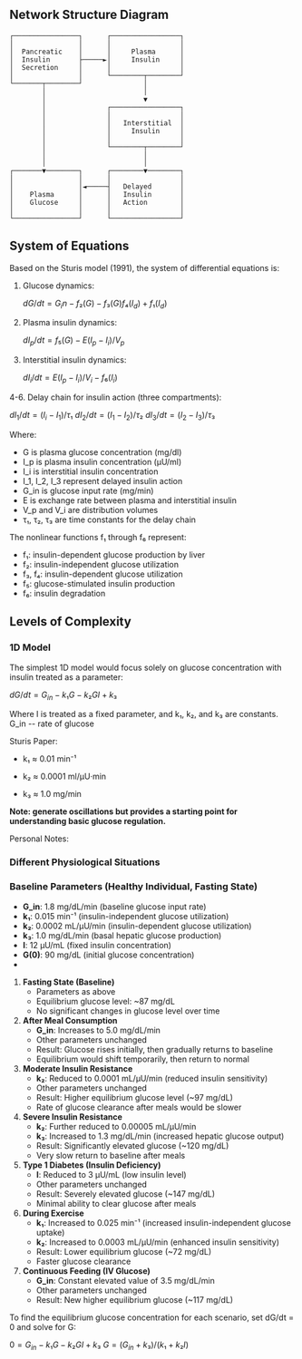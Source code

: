 ## Network Structure Diagram

```
┌────────────────┐      ┌─────────────────┐
│                │      │                 │
│  Pancreatic    │      │     Plasma      │
│  Insulin       ├─────►│     Insulin     │
│  Secretion     │      │                 │
│                │      └────────┬────────┘
└───────┬────────┘               │
        │                        │
        │                        ▼
        │               ┌─────────────────┐
        │               │                 │
        │               │   Interstitial  │
        │               │     Insulin     │
        │               │                 │
        │               └────────┬────────┘
        │                        │
        │                        │
┌───────▼────────┐      ┌────────▼────────┐
│                │      │                 │
│                │◄─────┤   Delayed       │
│    Plasma      │      │   Insulin       │
│    Glucose     │      │   Action        │
│                │      │                 │
└────────────────┘      └─────────────────┘
```

## System of Equations

Based on the Sturis model (1991), the system of differential equations is:

1. Glucose dynamics:
    
    $dG/dt = G_in - f₂(G) - f₃(G)f₄(I_d) + f₁(I_d)$
    
2. Plasma insulin dynamics:

    $dI_p/dt = f₅(G) - E(I_p - I_i)/V_p$

    
3. Interstitial insulin dynamics:
    
    $dI_i/dt = E(I_p - I_i)/V_i - f₆(I_i)$
    

4-6. Delay chain for insulin action (three compartments):

$dI_1/dt = (I_i - I_1)/τ₁$
$dI_2/dt = (I_1 - I_2)/τ₂$
$dI_3/dt = (I_2 - I_3)/τ₃$

Where:

- G is plasma glucose concentration (mg/dl)
- I_p is plasma insulin concentration (μU/ml)
- I_i is interstitial insulin concentration
- I_1, I_2, I_3 represent delayed insulin action
- G_in is glucose input rate (mg/min)
- E is exchange rate between plasma and interstitial insulin
- V_p and V_i are distribution volumes
- τ₁, τ₂, τ₃ are time constants for the delay chain

The nonlinear functions f₁ through f₆ represent:

- f₁: insulin-dependent glucose production by liver
- f₂: insulin-independent glucose utilization
- f₃, f₄: insulin-dependent glucose utilization
- f₅: glucose-stimulated insulin production
- f₆: insulin degradation

## Levels of Complexity

### 1D Model

The simplest 1D model would focus solely on glucose concentration with insulin treated as a parameter:

$dG/dt = G_{in} - k₁G - k₂GI + k₃$

Where I is treated as a fixed parameter, and k₁, k₂, and k₃ are constants.
G_in -- rate of glucose 

Sturis Paper:
- k₁ ≈ 0.01 min⁻¹
    
- k₂ ≈ 0.0001 ml/μU·min
    
- k₃ ≈ 1.0 mg/min

**Note: generate oscillations but provides a starting point for understanding basic glucose regulation.**



Personal Notes:

### Different Physiological Situations

### Baseline Parameters (Healthy Individual, Fasting State)

- **G_in**: 1.8 mg/dL/min (baseline glucose input rate)
- **k₁**: 0.015 min⁻¹ (insulin-independent glucose utilization)
- **k₂**: 0.0002 mL/μU/min (insulin-dependent glucose utilization)
- **k₃**: 1.0 mg/dL/min (basal hepatic glucose production)
- **I**: 12 μU/mL (fixed insulin concentration)
- **G(0)**: 90 mg/dL (initial glucose concentration)
- 
1. **Fasting State (Baseline)**
    - Parameters as above
    - Equilibrium glucose level: ~87 mg/dL
    - No significant changes in glucose level over time
2. **After Meal Consumption**
    - **G_in**: Increases to 5.0 mg/dL/min
    - Other parameters unchanged
    - Result: Glucose rises initially, then gradually returns to baseline
    - Equilibrium would shift temporarily, then return to normal
3. **Moderate Insulin Resistance**
    - **k₂**: Reduced to 0.0001 mL/μU/min (reduced insulin sensitivity)
    - Other parameters unchanged
    - Result: Higher equilibrium glucose level (~97 mg/dL)
    - Rate of glucose clearance after meals would be slower
4. **Severe Insulin Resistance**
    - **k₂**: Further reduced to 0.00005 mL/μU/min
    - **k₃**: Increased to 1.3 mg/dL/min (increased hepatic glucose output)
    - Result: Significantly elevated glucose (~120 mg/dL)
    - Very slow return to baseline after meals
5. **Type 1 Diabetes (Insulin Deficiency)**
    - **I**: Reduced to 3 μU/mL (low insulin level)
    - Other parameters unchanged
    - Result: Severely elevated glucose (~147 mg/dL)
    - Minimal ability to clear glucose after meals
6. **During Exercise**
    - **k₁**: Increased to 0.025 min⁻¹ (increased insulin-independent glucose uptake)
    - **k₂**: Increased to 0.0003 mL/μU/min (enhanced insulin sensitivity)
    - Result: Lower equilibrium glucose (~72 mg/dL)
    - Faster glucose clearance
7. **Continuous Feeding (IV Glucose)**
    - **G_in**: Constant elevated value of 3.5 mg/dL/min
    - Other parameters unchanged
    - Result: New higher equilibrium glucose (~117 mg/dL)

To find the equilibrium glucose concentration for each scenario, set dG/dt = 0 and solve for G:


$0 = G_{in} - k₁G - k₂GI + k₃$
$G = (G_{in} + k₃)/(k₁ + k₂I)$
